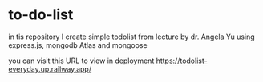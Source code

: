 # to-do-list
in tis repository I create simple todolist from lecture by dr. Angela Yu using express.js, mongodb Atlas and mongoose

you can visit this URL to view in deployment https://todolist-everyday.up.railway.app/
